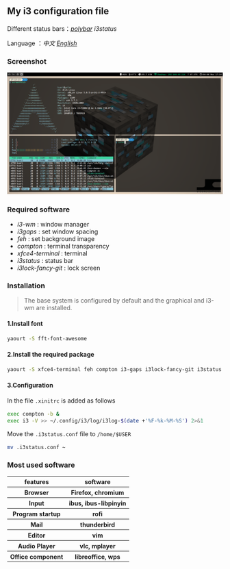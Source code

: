 ## My i3 configuration file

Different status bars：[*polybar*](https://github.com/Kuari/i3-wm-config) *i3status*

Language ：*中文* [*English*](https://github.com/Kuari/i3-wm-config/tree/i3status/en)



### Screenshot

![my_desktop](../my_desktop.png)



### Required software

* *i3-wm* : window manager
* *i3gaps* : set window spacing
* *feh* : set background image
* *compton* : terminal transparency
* *xfce4-terminal* : terminal
* *i3status* : status bar
* *i3lock-fancy-git* : lock screen



### Installation

>The base system is configured by default and the graphical and i3-wm are installed.

#### 1.Install font
```bash
yaourt -S fft-font-awesome
```
#### 2.Install the required package
```bash
yaourt -S xfce4-terminal feh compton i3-gaps i3lock-fancy-git i3status
```
#### 3.Configuration
In the file `.xinitrc` is added as follows
```bash
exec compton -b &
exec i3 -V >> ~/.config/i3/log/i3log-$(date +'%F-%k-%M-%S') 2>&1
```

Move the `.i3status.conf` file to `/home/$USER`

```bash
mv .i3status.conf ~
```



### Most used software

<table>
    <tr>
        <th>features</th>
        <th>software</th>
    </tr>
    <tr>
        <th>Browser</th>
        <th>Firefox, chromium</th>
    </tr>
    <tr>
        <th>Input</th>
        <th>ibus, ibus-libpinyin</th>
    </tr>
    <tr>
        <th>Program startup</th>
        <th>rofi</th>
    </tr>
    <tr>
        <th>Mail</th>
        <th>thunderbird</th>
    </tr>
    <tr>
        <th>Editor</th>
        <th>vim</th>
    </tr>
    <tr>
        <th>Audio Player</th>
        <th>vlc, mplayer</th>
    </tr>
    <tr>
        <th>Office component</th>
        <th>libreoffice, wps</th>
    </tr>
</table>